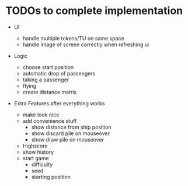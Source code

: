 # TODOs to complete implementation

- UI
  - handle multiple tokens/TU on same space
  - handle image of screen correctly when refreshing ui

- Logic
  - choose start position
  - automatic drop of passengers
  - taking a passenger
  - flying
  - create distance matrix

- Extra Features after everything works
  - make look nice
  - add convenience stuff
    - show distance from ship position
    - show discard pile on mouseover
    - show draw pile on mouseover
  - Highscore
  - show history
  - start game
    - difficulty
    - seed
    - starting position
